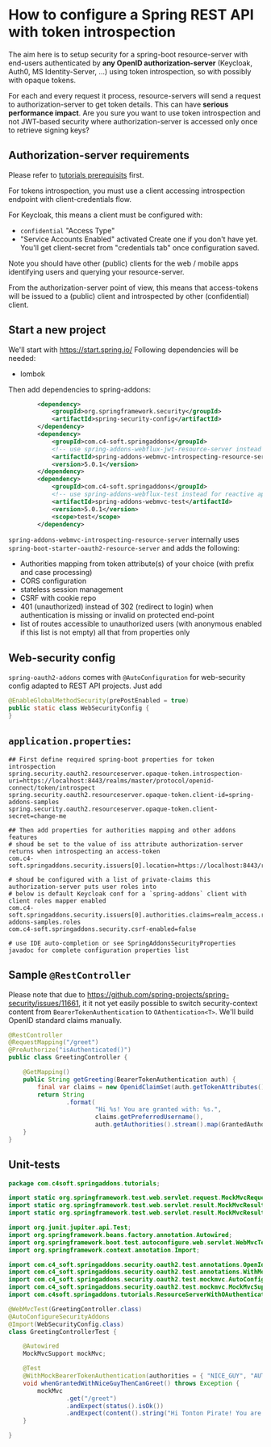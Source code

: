 # How to configure a Spring REST API with token introspection

The aim here is to setup security for a spring-boot resource-server with end-users authenticated by **any OpenID authorization-server** (Keycloak, Auth0, MS Identity-Server, ...) using token introspection, so with possibly with opaque tokens.

For each and every request it process, resource-servers will send a request to authorization-server to get token details. This can have **serious performance impact**. Are you sure you want to use token introspection and not JWT-based security where authorization-server is accessed only once to retrieve signing keys?

## Authorization-server requirements
Please refer to [tutorials prerequisits](https://github.com/ch4mpy/spring-addons/blob/master/samples/tutorials/README.md#prerequisites) first.

For tokens introspection, you must use a client accessing introspection endpoint with client-credentials flow.

For Keycloak, this means a client must be configured with:
- `confidential` "Access Type"
- "Service Accounts Enabled" activated
Create one if you don't have yet. You'll get client-secret from "credentials tab" once configuration saved.

Note you should have other (public) clients for the web / mobile apps identifying users and querying your resource-server.

From the authorization-server point of view, this means that access-tokens will be issued to a (public) client and introspected by other (confidential) client.

## Start a new project
We'll start with https://start.spring.io/
Following dependencies will be needed:
- lombok

Then add dependencies to spring-addons:
```xml
		<dependency>
			<groupId>org.springframework.security</groupId>
			<artifactId>spring-security-config</artifactId>
		</dependency>
		<dependency>
			<groupId>com.c4-soft.springaddons</groupId>
			<!-- use spring-addons-webflux-jwt-resource-server instead for reactive apps -->
			<artifactId>spring-addons-webmvc-introspecting-resource-server</artifactId>
			<version>5.0.1</version>
		</dependency>
		<dependency>
			<groupId>com.c4-soft.springaddons</groupId>
			<!-- use spring-addons-webflux-test instead for reactive apps -->
			<artifactId>spring-addons-webmvc-test</artifactId>
			<version>5.0.1</version>
			<scope>test</scope>
		</dependency>
```
`spring-addons-webmvc-introspecting-resource-server` internally uses `spring-boot-starter-oauth2-resource-server` and adds the following:
- Authorities mapping from token attribute(s) of your choice (with prefix and case processing)
- CORS configuration
- stateless session management
- CSRF with cookie repo
- 401 (unauthorized) instead of 302 (redirect to login) when authentication is missing or invalid on protected end-point
- list of routes accessible to unauthorized users (with anonymous enabled if this list is not empty)
all that from properties only

## Web-security config
`spring-oauth2-addons` comes with `@AutoConfiguration` for web-security config adapted to REST API projects. Just add 
```java
@EnableGlobalMethodSecurity(prePostEnabled = true)
public static class WebSecurityConfig {
}
```

## `application.properties`:
```properties
## First define required spring-boot properties for token introspection
spring.security.oauth2.resourceserver.opaque-token.introspection-uri=https://localhost:8443/realms/master/protocol/openid-connect/token/introspect
spring.security.oauth2.resourceserver.opaque-token.client-id=spring-addons-samples
spring.security.oauth2.resourceserver.opaque-token.client-secret=change-me

## Then add properties for authorities mapping and other addons features
# shoud be set to the value of iss attribute authorization-server returns when introspecting an access-token
com.c4-soft.springaddons.security.issuers[0].location=https://localhost:8443/realms/master

# shoud be configured with a list of private-claims this authorization-server puts user roles into
# below is default Keycloak conf for a `spring-addons` client with client roles mapper enabled
com.c4-soft.springaddons.security.issuers[0].authorities.claims=realm_access.roles,resource_access.spring-addons-samples.roles
com.c4-soft.springaddons.security.csrf-enabled=false

# use IDE auto-completion or see SpringAddonsSecurityProperties javadoc for complete configuration properties list
```

## Sample `@RestController`
Please note that due to https://github.com/spring-projects/spring-security/issues/11661, it it not yet easily possible to switch security-context content from `BearerTokenAuthentication` to `OAthentication<T>`. We'll build OpenID standard claims manually.
``` java
@RestController
@RequestMapping("/greet")
@PreAuthorize("isAuthenticated()")
public class GreetingController {

	@GetMapping()
	public String getGreeting(BearerTokenAuthentication auth) {
		final var claims = new OpenidClaimSet(auth.getTokenAttributes());
		return String
				.format(
						"Hi %s! You are granted with: %s.",
						claims.getPreferredUsername(),
						auth.getAuthorities().stream().map(GrantedAuthority::getAuthority).collect(Collectors.joining(", ", "[", "]")));
	}
}
```

## Unit-tests
```java
package com.c4soft.springaddons.tutorials;

import static org.springframework.test.web.servlet.request.MockMvcRequestBuilders.get;
import static org.springframework.test.web.servlet.result.MockMvcResultMatchers.content;
import static org.springframework.test.web.servlet.result.MockMvcResultMatchers.status;

import org.junit.jupiter.api.Test;
import org.springframework.beans.factory.annotation.Autowired;
import org.springframework.boot.test.autoconfigure.web.servlet.WebMvcTest;
import org.springframework.context.annotation.Import;

import com.c4_soft.springaddons.security.oauth2.test.annotations.OpenIdClaims;
import com.c4_soft.springaddons.security.oauth2.test.annotations.WithMockBearerTokenAuthentication;
import com.c4_soft.springaddons.security.oauth2.test.mockmvc.AutoConfigureSecurityAddons;
import com.c4_soft.springaddons.security.oauth2.test.mockmvc.MockMvcSupport;
import com.c4soft.springaddons.tutorials.ResourceServerWithOAuthenticationApplication.WebSecurityConfig;

@WebMvcTest(GreetingController.class)
@AutoConfigureSecurityAddons
@Import(WebSecurityConfig.class)
class GreetingControllerTest {

	@Autowired
	MockMvcSupport mockMvc;

	@Test
	@WithMockBearerTokenAuthentication(authorities = { "NICE_GUY", "AUTHOR" }, attributes = @OpenIdClaims(preferredUsername = "Tonton Pirate"))
	void whenGrantedWithNiceGuyThenCanGreet() throws Exception {
		mockMvc
				.get("/greet")
				.andExpect(status().isOk())
				.andExpect(content().string("Hi Tonton Pirate! You are granted with: [NICE_GUY, AUTHOR]."));
	}

}
```
